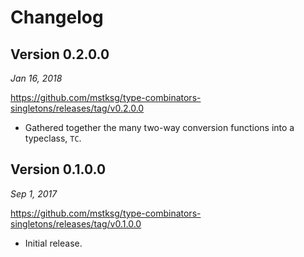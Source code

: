 Changelog
=========

Version 0.2.0.0
---------------

*Jan 16, 2018*

<https://github.com/mstksg/type-combinators-singletons/releases/tag/v0.2.0.0>

*   Gathered together the many two-way conversion functions into a typeclass,
    `TC`.

Version 0.1.0.0
---------------

*Sep 1, 2017*

<https://github.com/mstksg/type-combinators-singletons/releases/tag/v0.1.0.0>

*   Initial release.

